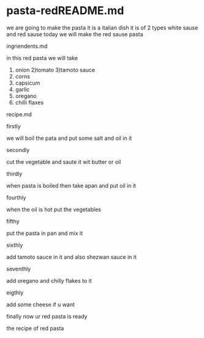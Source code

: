 # pasta-redREADME.md

we are going to make the pasta 
it is a italian dish it is of 2 types white sause and red sause 
today we will make the red sause pasta

ingriendents.md

in this red pasta we will take 
1) onion
2)tomato
3)tamoto sauce
4) corns
5) capsicum
6) garlic
7) oregano
8) chilli flaxes

recipe.md

firstly 

we will boil the pata and put some salt and oil in it

secondly

cut the vegetable and saute it wit butter or oil

thirdly

when pasta is boiled then take apan and put oil in it 

fourthly

when the oil is hot put the vegetables

fifthy

put the pasta in pan and mix it 

sixthly

add tamoto sauce in it and also shezwan sauce in it 

seventhly

add oregano and chilly flakes to it

eigthly

add some cheese if u want

finally
now ur red pasta is ready

the recipe of red pasta

